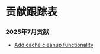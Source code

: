 # 贡献跟踪表

### 2025年7月贡献
- [Add cache cleanup functionality](https://github.com/MystenLabs/suiup/pull/69)
